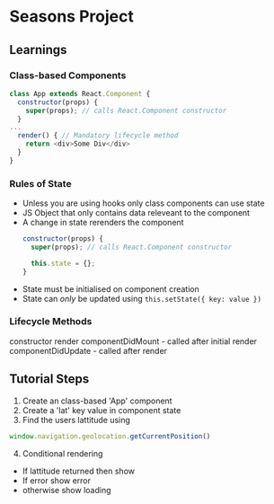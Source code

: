 # Seasons Project

## Learnings

### Class-based Components

```javascript
class App extends React.Component {
  constructor(props) {
    super(props); // calls React.Component constructor
  }
...
  render() { // Mandatory lifecycle method
    return <div>Some Div</div>
  }
}
```

### Rules of State
- Unless you are using hooks only class components can use state
- JS Object that only contains data releveant to the component
- A change in state rerenders the component
  ```javascript
  constructor(props) {
    super(props); // calls React.Component constructor

    this.state = {};
  }
  ```
- State must be initialised on component creation
- State can *only* be updated using ```this.setState({ key: value })```

### Lifecycle Methods

constructor
render
componentDidMount - called after initial render
componentDidUpdate - called after render

## Tutorial Steps

1. Create an class-based 'App' component
2. Create a 'lat' key value in component state
3. Find the users lattitude using
```javascript
window.navigation.geolocation.getCurrentPosition()
```
4. Conditional rendering
- If lattitude returned then show
- If error show error
- otherwise show loading
